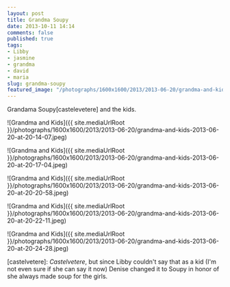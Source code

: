 ```yaml
---
layout: post
title: Grandma Soupy
date: 2013-10-11 14:14
comments: false
published: true
tags:
- Libby
- jasmine
- grandma
- david
- maria
slug: grandma-soupy
featured_image: "/photographs/1600x1600/2013/2013-06-20/grandma-and-kids-2013-06-20-at-20-14-07.jpeg"
---
```

Grandama Soupy[castelevetere] and the kids.

![Grandma and Kids]({{ site.mediaUrlRoot }}/photographs/1600x1600/2013/2013-06-20/grandma-and-kids-2013-06-20-at-20-14-07.jpeg)

![Grandma and Kids]({{ site.mediaUrlRoot }}/photographs/1600x1600/2013/2013-06-20/grandma-and-kids-2013-06-20-at-20-17-04.jpeg)

![Grandma and Kids]({{ site.mediaUrlRoot }}/photographs/1600x1600/2013/2013-06-20/grandma-and-kids-2013-06-20-at-20-20-58.jpeg)

![Grandma and Kids]({{ site.mediaUrlRoot }}/photographs/1600x1600/2013/2013-06-20/grandma-and-kids-2013-06-20-at-20-22-11.jpeg)

![Grandma and Kids]({{ site.mediaUrlRoot }}/photographs/1600x1600/2013/2013-06-20/grandma-and-kids-2013-06-20-at-20-24-28.jpeg)

[castelvetere]: *Castelvetere*, but since Libby couldn't say that as a kid (I'm not even sure if she can say it now) Denise changed it to Soupy in honor of she always made soup for the girls.

